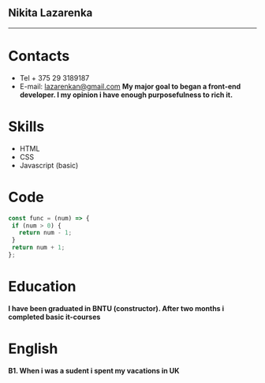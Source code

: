 ## Nikita Lazarenka ##
***
# Contacts #
* Tel + 375 29 3189187
* E-mail: lazarenkan@gmail.com
__My major goal to began a front-end developer. I my opinion i have enough purposefulness to rich it.__
# Skills #
* HTML 
* CSS
* Javascript (basic)
 # Code #
 ```javascript
const func = (num) => {
  if (num > 0) {
    return num - 1;
  }
  return num + 1;
};
```
# Education #
__I have been graduated in BNTU (constructor). After two months i completed basic it-courses__
# English # 
__B1. When i was a sudent i spent my vacations in UK__ 